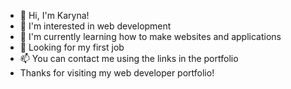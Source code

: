 - 👋 Hi, I'm Karyna!
- 👀 I'm interested in web development
- 🌱 I'm currently learning how to make websites and applications
- 💞️ Looking for my first job
- 📫 You can contact me using the links in the portfolio
- Thanks for visiting my web developer portfolio!

<!---
Karyna-Ko/Karyna-Ko is a ✨ special ✨ repository because its `README.md` (this file) appears on your GitHub profile.
You can click the Preview link to take a look at your changes.
--->

